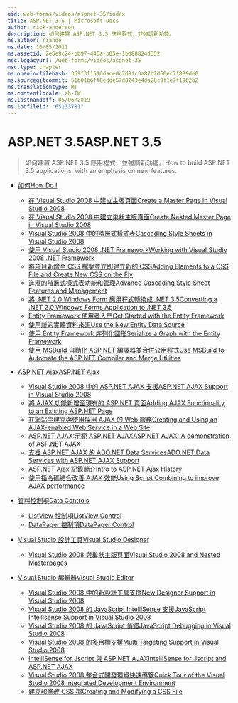 ```yaml
---
uid: web-forms/videos/aspnet-35/index
title: ASP.NET 3.5 | Microsoft Docs
author: rick-anderson
description: 如何建置 ASP.NET 3.5 應用程式，並強調新功能。
ms.author: riande
ms.date: 10/05/2011
ms.assetid: 2e6e9c24-bb97-446a-b05e-1bd88824d352
msc.legacyurl: /web-forms/videos/aspnet-35
msc.type: chapter
ms.openlocfilehash: 369f3f1516dace0c7d8fc3a87b2d50ec71889de0
ms.sourcegitcommit: 51b01b6ff8edde57d8243e4da28c9f1e7f1962b2
ms.translationtype: MT
ms.contentlocale: zh-TW
ms.lasthandoff: 05/06/2019
ms.locfileid: "65133781"
---
```

# <a name="aspnet-35"></a><span data-ttu-id="6a2e7-103">ASP.NET 3.5</span><span class="sxs-lookup"><span data-stu-id="6a2e7-103">ASP.NET 3.5</span></span>

> <span data-ttu-id="6a2e7-104">如何建置 ASP.NET 3.5 應用程式，並強調新功能。</span><span class="sxs-lookup"><span data-stu-id="6a2e7-104">How to build ASP.NET 3.5 applications, with an emphasis on new features.</span></span>

- [<span data-ttu-id="6a2e7-105">如何</span><span class="sxs-lookup"><span data-stu-id="6a2e7-105">How Do I</span></span>](how-do-i/index.md)

    - [<span data-ttu-id="6a2e7-106">在 Visual Studio 2008 中建立主版頁面</span><span class="sxs-lookup"><span data-stu-id="6a2e7-106">Create a Master Page in Visual Studio 2008</span></span>](how-do-i/how-do-i-create-a-master-page-in-visual-studio-2008.md)
    - [<span data-ttu-id="6a2e7-107">在 Visual Studio 2008 中建立巢狀主版頁面</span><span class="sxs-lookup"><span data-stu-id="6a2e7-107">Create Nested Master Page in Visual Studio 2008</span></span>](how-do-i/how-do-i-create-nested-master-page-in-visual-studio-2008.md)
    - [<span data-ttu-id="6a2e7-108">Visual Studio 2008 中的階層式樣式表</span><span class="sxs-lookup"><span data-stu-id="6a2e7-108">Cascading Style Sheets in Visual Studio 2008</span></span>](how-do-i/how-do-i-cascading-style-sheets-in-visual-studio-2008.md)
    - [<span data-ttu-id="6a2e7-109">使用 Visual Studio 2008 .NET Framework</span><span class="sxs-lookup"><span data-stu-id="6a2e7-109">Working with Visual Studio 2008 .NET Framework</span></span>](how-do-i/how-do-i-working-with-visual-studio-2008-net-framework.md)
    - [<span data-ttu-id="6a2e7-110">將項目新增至 CSS 檔案並立即建立新的 CSS</span><span class="sxs-lookup"><span data-stu-id="6a2e7-110">Adding Elements to a CSS File and Create New CSS on the Fly</span></span>](how-do-i/how-do-i-adding-elements-to-a-css-file-and-create-new-css-on-the-fly.md)
    - [<span data-ttu-id="6a2e7-111">進階的階層式樣式表功能和管理</span><span class="sxs-lookup"><span data-stu-id="6a2e7-111">Advance Cascading Style Sheet Features and Management</span></span>](how-do-i/how-do-i-advance-cascading-style-sheet-features-and-management.md)
    - [<span data-ttu-id="6a2e7-112">將 .NET 2.0 Windows Form 應用程式轉換成 .NET 3.5</span><span class="sxs-lookup"><span data-stu-id="6a2e7-112">Converting a .NET 2.0 Windows Forms Application to .NET 3.5</span></span>](how-do-i/how-do-i-converting-a-net-20-windows-forms-application-to-net-35.md)
    - [<span data-ttu-id="6a2e7-113">Entity Framework 使用者入門</span><span class="sxs-lookup"><span data-stu-id="6a2e7-113">Get Started with the Entity Framework</span></span>](how-do-i/how-do-i-get-started-with-the-entity-framework.md)
    - [<span data-ttu-id="6a2e7-114">使用新的實體資料來源</span><span class="sxs-lookup"><span data-stu-id="6a2e7-114">Use the New Entity Data Source</span></span>](how-do-i/how-do-i-use-the-new-entity-data-source.md)
    - [<span data-ttu-id="6a2e7-115">使用 Entity Framework 序列化圖形</span><span class="sxs-lookup"><span data-stu-id="6a2e7-115">Serialize a Graph with the Entity Framework</span></span>](how-do-i/how-do-i-serialize-a-graph-with-the-entity-framework.md)
    - [<span data-ttu-id="6a2e7-116">使用 MSBuild 自動化 ASP.NET 編譯器並合併公用程式</span><span class="sxs-lookup"><span data-stu-id="6a2e7-116">Use MSBuild to Automate the ASP.NET Compiler and Merge Utilities</span></span>](how-do-i/how-do-i-use-msbuild-to-automate-the-aspnet-compiler-and-merge-utilities.md)
- [<span data-ttu-id="6a2e7-117">ASP.NET Ajax</span><span class="sxs-lookup"><span data-stu-id="6a2e7-117">ASP.NET Ajax</span></span>](aspnet-ajax/index.md)

    - [<span data-ttu-id="6a2e7-118">Visual Studio 2008 中的 ASP.NET AJAX 支援</span><span class="sxs-lookup"><span data-stu-id="6a2e7-118">ASP.NET AJAX Support in Visual Studio 2008</span></span>](aspnet-ajax/aspnet-ajax-support-in-visual-studio-2008.md)
    - [<span data-ttu-id="6a2e7-119">將 AJAX 功能新增至現有的 ASP.NET 頁面</span><span class="sxs-lookup"><span data-stu-id="6a2e7-119">Adding AJAX Functionality to an Existing ASP.NET Page</span></span>](aspnet-ajax/adding-ajax-functionality-to-an-existing-aspnet-page.md)
    - [<span data-ttu-id="6a2e7-120">在網站中建立與使用採用 AJAX 的 Web 服務</span><span class="sxs-lookup"><span data-stu-id="6a2e7-120">Creating and Using an AJAX-enabled Web Service in a Web Site</span></span>](aspnet-ajax/creating-and-using-an-ajax-enabled-web-service-in-a-web-site.md)
    - [<span data-ttu-id="6a2e7-121">ASP.NET AJAX:示範 ASP.NET AJAX</span><span class="sxs-lookup"><span data-stu-id="6a2e7-121">ASP.NET AJAX: A demonstration of ASP.NET AJAX</span></span>](aspnet-ajax/aspnet-ajax-a-demonstration-of-aspnet-ajax.md)
    - [<span data-ttu-id="6a2e7-122">支援 ASP.NET AJAX 的 ADO.NET Data Services</span><span class="sxs-lookup"><span data-stu-id="6a2e7-122">ADO.NET Data Services with ASP.NET AJAX Support</span></span>](aspnet-ajax/adonet-data-services-with-aspnet-ajax-support.md)
    - [<span data-ttu-id="6a2e7-123">ASP.NET Ajax 記錄簡介</span><span class="sxs-lookup"><span data-stu-id="6a2e7-123">Intro to ASP.NET Ajax History</span></span>](aspnet-ajax/introduction-to-aspnet-ajax-history.md)
    - [<span data-ttu-id="6a2e7-124">使用指令碼結合改善 AJAX 效能</span><span class="sxs-lookup"><span data-stu-id="6a2e7-124">Using Script Combining to improve AJAX performance</span></span>](aspnet-ajax/using-script-combining-to-improve-ajax-performance.md)
- [<span data-ttu-id="6a2e7-125">資料控制項</span><span class="sxs-lookup"><span data-stu-id="6a2e7-125">Data Controls</span></span>](data-controls/index.md)

    - [<span data-ttu-id="6a2e7-126">ListView 控制項</span><span class="sxs-lookup"><span data-stu-id="6a2e7-126">ListView Control</span></span>](data-controls/the-listview-control.md)
    - [<span data-ttu-id="6a2e7-127">DataPager 控制項</span><span class="sxs-lookup"><span data-stu-id="6a2e7-127">DataPager Control</span></span>](data-controls/the-datapager-control.md)
- [<span data-ttu-id="6a2e7-128">Visual Studio 設計工具</span><span class="sxs-lookup"><span data-stu-id="6a2e7-128">Visual Studio Designer</span></span>](visual-studio-designer/index.md)

    - [<span data-ttu-id="6a2e7-129">Visual Studio 2008 與巢狀主版頁面</span><span class="sxs-lookup"><span data-stu-id="6a2e7-129">Visual Studio 2008 and Nested Masterpages</span></span>](visual-studio-designer/visual-studio-2008-and-nested-masterpages.md)
- [<span data-ttu-id="6a2e7-130">Visual Studio 編輯器</span><span class="sxs-lookup"><span data-stu-id="6a2e7-130">Visual Studio Editor</span></span>](visual-studio-editor/index.md)

    - [<span data-ttu-id="6a2e7-131">Visual Studio 2008 中的新設計工具支援</span><span class="sxs-lookup"><span data-stu-id="6a2e7-131">New Designer Support in Visual Studio 2008</span></span>](visual-studio-editor/new-designer-support-in-visual-studio-2008.md)
    - [<span data-ttu-id="6a2e7-132">Visual Studio 2008 的 JavaScript IntelliSense 支援</span><span class="sxs-lookup"><span data-stu-id="6a2e7-132">JavaScript Intellisense Support in Visual Studio 2008</span></span>](visual-studio-editor/javascript-intellisense-support-in-visual-studio-2008.md)
    - [<span data-ttu-id="6a2e7-133">Visual Studio 2008 的 JavaScript 偵錯</span><span class="sxs-lookup"><span data-stu-id="6a2e7-133">JavaScript Debugging in Visual Studio 2008</span></span>](visual-studio-editor/javascript-debugging-in-visual-studio-2008.md)
    - [<span data-ttu-id="6a2e7-134">Visual Studio 2008 的多目標支援</span><span class="sxs-lookup"><span data-stu-id="6a2e7-134">Multi Targeting Support in Visual Studio 2008</span></span>](visual-studio-editor/multi-targeting-support-in-visual-studio-2008.md)
    - [<span data-ttu-id="6a2e7-135">IntelliSense for Jscript 與 ASP.NET AJAX</span><span class="sxs-lookup"><span data-stu-id="6a2e7-135">IntelliSense for Jscript and ASP.NET AJAX</span></span>](visual-studio-editor/intellisense-for-jscript-and-aspnet-ajax.md)
    - [<span data-ttu-id="6a2e7-136">Visual Studio 2008 整合式開發環境快速導覽</span><span class="sxs-lookup"><span data-stu-id="6a2e7-136">Quick Tour of the Visual Studio 2008 Integrated Development Environment</span></span>](visual-studio-editor/quick-tour-of-the-visual-studio-2008-integrated-development-environment.md)
    - [<span data-ttu-id="6a2e7-137">建立和修改 CSS 檔</span><span class="sxs-lookup"><span data-stu-id="6a2e7-137">Creating and Modifying a CSS File</span></span>](visual-studio-editor/creating-and-modifying-a-css-file.md)
